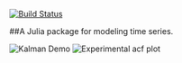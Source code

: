 [![Build Status](https://travis-ci.org/JuliaStats/TimeModels.jl.png)](https://travis-ci.org/JuliaStats/TimeModels.jl)

##A Julia package for modeling time series. 

![Kalman Demo](https://raw.github.com/JuliaStats/TimeModels/doc/png/kalman.png)
![Experimental acf plot](https://raw.github.com/JuliaStats/TimeModels/doc/png/acf_plot.png)
